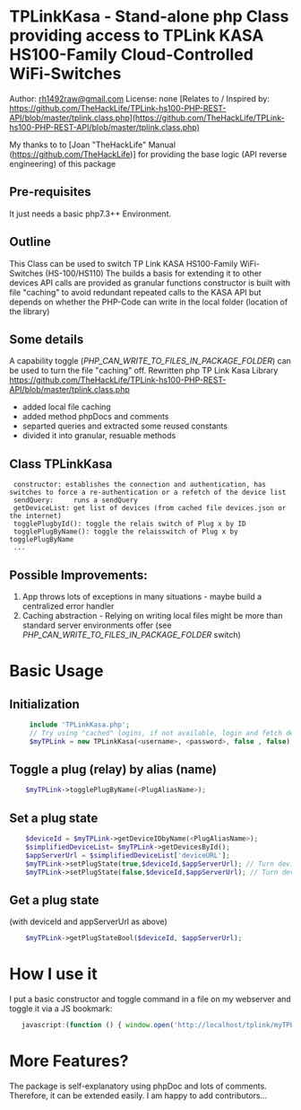 # TPLinkKasa - Stand-alone php Class providing access to TPLink KASA HS100-Family Cloud-Controlled WiFi-Switches

Author: rh1492raw@gmail.com
License: none
[Relates to / Inspired by: https://github.com/TheHackLife/TPLink-hs100-PHP-REST-API/blob/master/tplink.class.php](https://github.com/TheHackLife/TPLink-hs100-PHP-REST-API/blob/master/tplink.class.php)

My thanks to to [Joan "TheHackLife" Manual (https://github.com/TheHackLife)] for providing the base logic (API reverse engineering) of this package


## Pre-requisites
It just needs a basic php7.3++ Environment.

## Outline
 This Class can be used to switch TP Link KASA HS100-Family WiFi-Switches (HS-100/HS110)
 The builds a basis for extending it to other devices
 API calls are provided as granular functions
 constructor is built with file "caching" to avoid redundant repeated calls to the KASA API but depends on whether the PHP-Code can write in the local folder (location of the library)

## Some details
 A capability toggle (*PHP_CAN_WRITE_TO_FILES_IN_PACKAGE_FOLDER*) can be used to turn the file "caching" off.
 Rewritten php TP Link Kasa Library https://github.com/TheHackLife/TPLink-hs100-PHP-REST-API/blob/master/tplink.class.php
 - added local file caching
 - added method phpDocs and comments
 - separted queries and extracted some reused constants
 - divided it into granular, resuable methods

 ## Class TPLinkKasa
     constructor: establishes the connection and authentication, has switches to force a re-authentication or a refetch of the device list
     sendQuery:     runs a sendQuery
     getDeviceList: get list of devices (from cached file devices.json or the internet)
     togglePlugbyId(): toggle the relais switch of Plug x by ID
     togglePlugByName(): toggle the relaisswitch of Plug x by togglePlugByName
     ...

 ## Possible Improvements:
 1) App throws lots of exceptions in many situations - maybe build a centralized error handler
 2) Caching abstraction - Relying on writing local files might be more than standard server environments offer (see *PHP_CAN_WRITE_TO_FILES_IN_PACKAGE_FOLDER* switch)

# Basic Usage

## Initialization

```php
     include 'TPLinkKasa.php';
     // Try using "cached" logins, if not available, login and fetch device list, store ClientID, Authentication Token and Device list in "cache" files for reuse
     $myTPLink = new TPLinkKasa(<username>, <password>, false , false);
```

## Toggle a plug (relay) by alias (name)
```php
    $myTPLink->togglePlugByName(<PlugAliasName>);
```

## Set a plug state 
```php
    $deviceId = $myTPLink->getDeviceIDbyName(<PlugAliasName>);
    $simplifiedDeviceList= $myTPLink->getDevicesById();
    $appServerUrl = $simplifiedDeviceList['deviceURL'];
    $myTPLink->setPlugState(true,$deviceId,$appServerUrl); // Turn device on
    $myTPLink->setPlugState(false,$deviceId,$appServerUrl); // Turn device off
```

## Get a plug state
(with deviceId and appServerUrl as above)
```php
    $myTPLink->getPlugStateBool($deviceId, $appServerUrl);
```
# How I use it
I put a basic constructor and toggle command in a file on my webserver and toggle it via a JS bookmark:
```javascript
   javascript:(function () { window.open('http://localhost/tplink/myTPLink.php','_blank');})();
```

# More Features?
The package is self-explanatory using phpDoc and lots of comments. Therefore, it can be extended easily.
I am happy to add contributors...